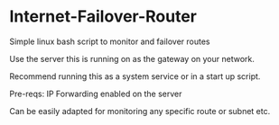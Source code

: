 # Internet-Failover-Router
Simple linux bash script to monitor and failover routes

Use the server this is running on as the gateway on your network.

Recommend running this as a system service or in a start up script.

Pre-reqs:
IP Forwarding enabled on the server

Can be easily adapted for monitoring any specific route or subnet etc.
